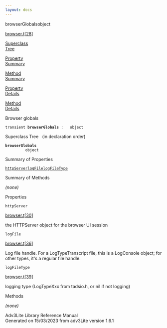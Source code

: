 ```yaml
---
layout: docs
---
```

<span class="title">browserGlobals</span><span class="type">object</span>

[browser.t](../file/browser.t.html)\[[28](../source/browser.t.html#28)\]

[Superclass  
Tree](#_SuperClassTree_)

[Property  
Summary](#_PropSummary_)

[Method  
Summary](#_MethodSummary_)

[Property  
Details](#_Properties_)

[Method  
Details](#_Methods_)



Browser globals

`transient `**`browserGlobals`**` :   object`



<span id="_SuperClassTree_"></span>



<span class="hdln">Superclass Tree</span>   (in declaration order)



**`browserGlobals`**  
`         object`  
<span id="_PropSummary_"></span>



<span class="hdln">Summary of Properties</span>  



[`httpServer`](#httpServer)[`logFile`](#logFile)[`logFileType`](#logFileType)

<span id="_MethodSummary_"></span>



<span class="hdln">Summary of Methods</span>  





*(none)* <span id="_Properties_"></span>



<span class="hdln">Properties</span>  



<span id="httpServer"></span>

`httpServer`

[browser.t](../file/browser.t.html)\[[30](../source/browser.t.html#30)\]



the HTTPServer object for the browser UI session



<span id="logFile"></span>

`logFile`

[browser.t](../file/browser.t.html)\[[36](../source/browser.t.html#36)\]



Log file handle. For a LogTypeTranscript file, this is a LogConsole
object; for other types, it's a regular file handle.



<span id="logFileType"></span>

`logFileType`

[browser.t](../file/browser.t.html)\[[39](../source/browser.t.html#39)\]



logging type (LogTypeXxx from tadsio.h, or nil if not logging)



<span id="_Methods_"></span>



<span class="hdln">Methods</span>  



*(none)*



Adv3Lite Library Reference Manual  
Generated on 15/03/2023 from adv3Lite version 1.6.1


